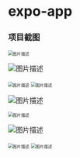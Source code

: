 # expo-app
### 项目截图

<img src="./image/1.png" alt="图片描述" style="zoom:60%;" />

![图片描述](./image/2.png)

<img src="./image/3.png" alt="图片描述" style="zoom:60%;" />

<img src="./image/4.png" alt="图片描述" style="zoom:60%;" />

![图片描述](./image/5.png)

<img src="./image/7.png" alt="图片描述" style="zoom:60%;" />

![图片描述](./image/5.png)

<img src="./image/6.png" alt="图片描述" style="zoom:60%;" />

<img src="./image/8.png" alt="图片描述" style="zoom:60%;" />
